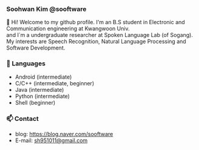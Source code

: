 ### Soohwan Kim @sooftware  
  
👋 Hi! Welcome to my github profile. I'm an B.S student in Electronic and Communication engineering at Kwangwoon Univ.   
and I`m a undergraduate researcher at Spoken Language Lab (of Sogang).   
My interests are Speech Recognition, Natural Language Processing and Software Development.   

  
### 🔭 Languages  
* Android (intermediate)  
* C/C++ (intermediate, beginner)  
* Java (intermediate)  
* Python (intermediate)  
* Shell (beginner)

### 📫 Contact
* blog: https://blog.naver.com/sooftware
* E-mail: sh951011@gmail.com
<!--
**sooftware/sooftware** is a ✨ _special_ ✨ repository because its `README.md` (this file) appears on your GitHub profile.

Here are some ideas to get you started:

- 🔭 I’m currently working on ...
- 🌱 I’m currently learning ...
- 👯 I’m looking to collaborate on ...
- 🤔 I’m looking for help with ...
- 💬 Ask me about ...
- 📫 How to reach me: ...
- 😄 Pronouns: ...
- ⚡ Fun fact: ...
-->
